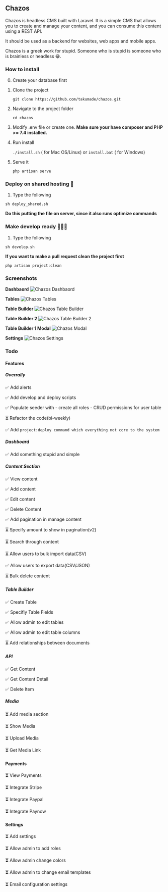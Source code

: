 ## Chazos

Chazos is headless CMS built with Laravel. It is a simple CMS that allows you to create and manage your content, and you can consume this content using a REST API.

It should be used as a backend for websites, web apps and mobile apps.

Chazos is a greek work for stupid. Someone who is stupid is someone who is brainless or headless 😁. 


### How to install

0. Create your database first

1. Clone the project

    `git clone https://github.com/takumade/chazos.git`

2. Navigate to the project folder

    `cd chazos`

3. Modify .env file or create one. **Make sure your have composer and PHP >= 7.4 installed.**
    

4.  Run install

    `./install.sh` ( for Mac OS/Linux)  or `install.bat` ( for Windows)

8. Serve it

    `php artisan serve`


### Deploy on shared hosting 🚀

1. Type the following

`sh deploy_shared.sh`

**Do this putting the file on server, since it also runs optimize commands**

### Make develop ready 👨🏽‍💻

1. Type the following

`sh develop.sh`

**If you want to make a pull request clean the project first**

`php artisan project:clean`


### Screenshots

**Dashbaord**
![Chazos Dashbaord](./readme_images/chazos_dashboard.png)

**Tables**
![Chazos Tables](./readme_images/chazos_tables.png)

**Table Builder**
![Chazos Table Builder](./readme_images/chazos_tablebuilder.png)

**Table Builder 2**
![Chazos Table Builder 2](./readme_images/chazos_tablebuilder2.png)

**Table Builder 1 Modal**
![Chazos Modal](./readme_images/chazos_modal.png)

**Settings**
![Chazos Settings](./readme_images/chazos_settings.png)

### Todo

#### Features

##### Overrally
✅ Add alerts

✅ Add develop and deploy scripts

✅ Populate seeder with 
     - create all roles 
     - CRUD permissions for user table

⏳ Refactor the code(bi-weekly)

✅ Add `project:deploy command which everything not core to the system`

##### Dashboard
✅ Add something stupid and simple

##### Content Section 
✅ View content

✅ Add content

✅ Edit content

✅ Delete Content

✅ Add pagination in manage content

⏳ Specify amount to show in pagination(v2)

⏳ Search through content

⏳ Allow users to bulk import data(CSV)

✅ Allow users to export data(CSV/JSON)

⏳ Bulk delete content


##### Table Builder
✅ Create Table

✅ Specifiy Table Fields

✅ Allow admin to edit tables

✅ Allow admin to edit table columns

⏳ Add relationships between documents


##### API
✅ Get Content

✅ Get Content Detail

✅ Delete Item


##### Media
⏳ Add media section

⏳ Show Media

⏳ Upload Media

⏳ Get Media Link


#### Payments
⏳ View Payments

⏳ Integrate Stripe

⏳ Integrate Paypal

⏳ Integrate Paynow


#### Settings
⏳ Add settings

⏳ Allow admin to add roles

⏳ Allow admin change colors

⏳ Allow admin to change email templates

⏳ Email configuration settings
